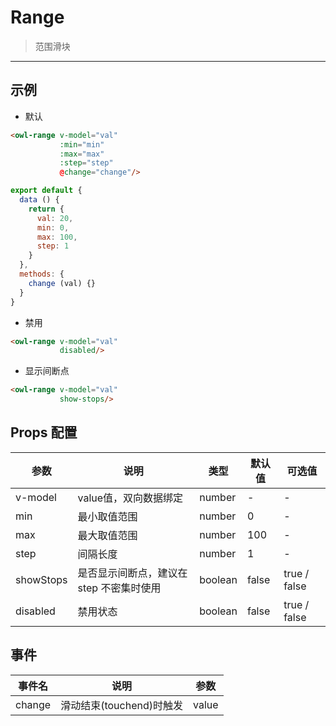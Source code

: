 # Range

> 范围滑块

---

## 示例

* 默认

```html
<owl-range v-model="val"
           :min="min"
           :max="max"
           :step="step"
           @change="change"/>
```

```js
export default {
  data () {
    return {
      val: 20,
      min: 0,
      max: 100,
      step: 1
    }
  },
  methods: {
    change (val) {}
  }
}
```

* 禁用

```html
<owl-range v-model="val"
           disabled/>
```

* 显示间断点
```html
<owl-range v-model="val"
           show-stops/>
```

## Props 配置

 参数 | 说明 | 类型 | 默认值 | 可选值
 --- | ---  | --- | --- | ---
 v-model | value值，双向数据绑定 | number | - | -
 min | 最小取值范围 | number | 0 | -
 max | 最大取值范围 | number | 100 | -
 step | 间隔长度 | number | 1 | -
 showStops | 是否显示间断点，建议在 step 不密集时使用 | boolean | false | true / false
 disabled | 禁用状态 | boolean | false | true / false
 
## 事件

事件名 | 说明 | 参数
---- | --- | ---
change | 滑动结束(touchend)时触发 | value
